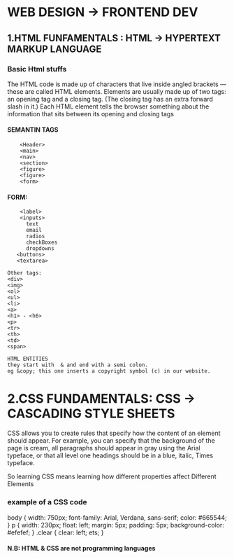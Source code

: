# WEB DESIGN -> FRONTEND DEV

## 1.HTML FUNFAMENTALS : HTML -> HYPERTEXT MARKUP LANGUAGE

### Basic Html stuffs

<P>The HTML code is made up of characters that live inside angled 
brackets — these are called HTML elements. Elements are usually 
made up of two tags: an opening tag and a closing tag. (The closing tag 
has an extra forward slash in it.) Each HTML element tells the browser 
something about the information that sits between its opening and 
closing tags</P>

#### SEMANTIN TAGS

        <Header>
        <main>
        <nav>
        <section>
        <figure>
        <figure>
        <form>

#### FORM:

        <label>
        <inputs>
          text
          email
          radios
          checkBoxes
          dropdowns
       <buttons>
       <textarea>

    Other tags:
    <div>
    <img>
    <ol>
    <ul>
    <li>
    <a>
    <h1> - <h6>
    <p>
    <tr>
    <th>
    <td>
    <span>

    HTML ENTITIES
    they start with  & and end with a semi colon.
    eg &copy; this one inserts a copyright symbol (c) in our website.

# 2.CSS FUNDAMENTALS: CSS -> CASCADING STYLE SHEETS

<P> CSS allows you to create rules that specify how the content of 
an element should appear. For example, you can specify that 
the background of the page is cream, all paragraphs should 
appear in gray using the Arial typeface, or that all level one 
headings should be in a blue, italic, Times typeface.</P>

<p>So learning CSS means learning how different properties affect Different Elements</p>

### example of a CSS code

body {
width: 750px;
font-family: Arial, Verdana, sans-serif;
color: #665544;
}
p {
width: 230px;
float: left;
margin: 5px;
padding: 5px;
background-color: #efefef;
}
.clear {
clear: left;
ets;
}

#### N.B: HTML & CSS are not programming languages
